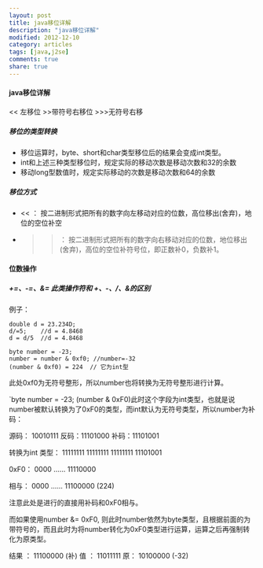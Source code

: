 ```yaml
---
layout: post
title: java移位详解
description: "java移位详解"
modified: 2012-12-10
category: articles
tags: [java,j2se]
comments: true
share: true
---
```


#### java移位详解

<< 左移位  >>带符号右移位  >>>无符号右移

##### 移位的类型转换
* 移位运算时，byte、short和char类型移位后的结果会变成int类型。
* int和上述三种类型移位时，规定实际的移动次数是移动次数和32的余数
* 移动long型数值时，规定实际移动的次数是移动次数和64的余数

##### 移位方式
* << ： 按二进制形式把所有的数字向左移动对应的位数，高位移出(舍弃)，地位的空位补空
* >> ： 按二进制形式把所有的数字向右移动对应的位数，地位移出(舍弃)，高位的空位补符号位，即正数补0，负数补1。

#### 位数操作

##### +=、-=、&= 此类操作符和 +、-、/、&的区别
例子：

	double d = 23.234D;
	d/=5;    //d = 4.8468
	d = d/5  //d = 4.8468

	byte number = -23;
	number = number & 0xf0; //number=-32
	(number & 0xf0) = 224  // 它为int型

此处0xf0为无符号整形，所以number也将转换为无符号整形进行计算。

`byte number = -23; (number & 0xF0)此时这个字段为int类型，也就是说number被默认转换为了0xF0的类型，而int默认为无符号类型，所以number为补码：

源码： 10010111    反码：11101000   补码：11101001

转换为int 类型：  11111111 11111111 11111111 11101001

0xF0： 0000 ...... 11110000

相与： 0000 ...... 11100000 (224)

注意此处是进行的直接用补码和0xF0相与。

而如果使用number &= 0xF0, 则此时number依然为byte类型，且根据前面的为带符号的，而且此时为将number转化为0xF0类型进行运算，运算之后再强制转化为原类型。

结果 ： 11100000  (补)
值 ： 11011111    原： 10100000  (-32)












